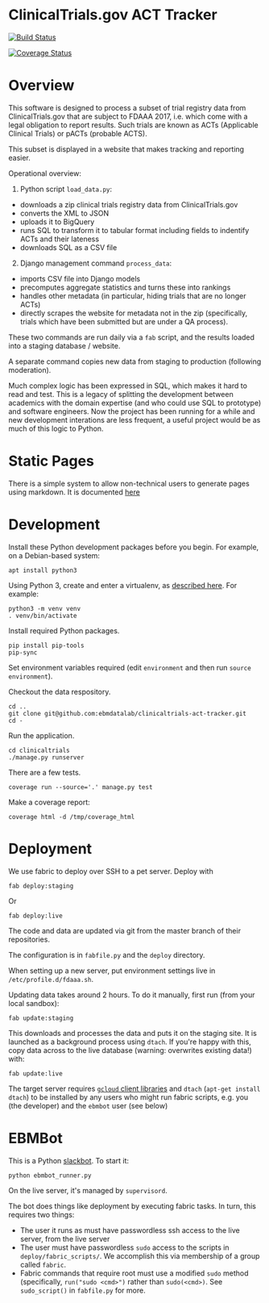 # ClinicalTrials.gov ACT Tracker

[![Build Status](https://travis-ci.org/ebmdatalab/clinicaltrials-act-tracker.svg?branch=master)](https://travis-ci.org/ebmdatalab/clinicaltrials-act-tracker)

[![Coverage Status](https://coveralls.io/repos/github/ebmdatalab/clinicaltrials-act-tracker/badge.svg?branch=master)](https://coveralls.io/github/ebmdatalab/clinicaltrials-act-tracker?branch=master)



Overview
========

This software is designed to process a subset of trial registry data
from ClinicalTrials.gov that are subject to FDAAA 2017, i.e. which
come with a legal obligation to report results.  Such trials are known
as ACTs (Applicable Clinical Trials) or pACTs (probable ACTS).

This subset is displayed in a website that makes tracking and
reporting easier.

Operational overview:

1. Python script `load_data.py`:
 * downloads a zip clinical trials registry data from ClinicalTrials.gov
 * converts the XML to JSON
 * uploads it to BigQuery
 * runs SQL to transform it to tabular format including fields to
   indentify ACTs and their lateness
 * downloads SQL as a CSV file

2. Django management command `process_data`:
  * imports CSV file into Django models
  * precomputes aggregate statistics and turns these into rankings
  * handles other metadata (in particular, hiding trials that are no
    longer ACTs)
  * directly scrapes the website for metadata not in the zip
    (specifically, trials which have been submitted but are under a QA
    process).

These two commands are run daily via a `fab` script, and the results
loaded into a staging database / website.

A separate command copies new data from staging to production
(following moderation).

Much complex logic has been expressed in SQL, which makes it hard to read
and test.  This is a legacy of splitting the development between
academics with the domain expertise (and who could use SQL to
prototype) and software engineers.  Now the project has been running
for a while and new development interations are less frequent, a useful
project would be as much of this logic to Python.

Static Pages
============

There is a simple system to allow non-technical users to generate pages using markdown. It is documented [here](../master/clinicaltrials/frontend/pages/readme.md)

Development
===========

Install these Python development packages before you begin. For
example, on a Debian-based system:

```
apt install python3
```

Using Python 3, create and enter a virtualenv, as [described
here](https://docs.djangoproject.com/en/1.10/intro/contributing/).
For example:

    python3 -m venv venv
    . venv/bin/activate

Install required Python packages.

    pip install pip-tools
    pip-sync

Set environment variables required (edit `environment` and then run `source environment`).


Checkout the data respository.

    cd ..
    git clone git@github.com:ebmdatalab/clinicaltrials-act-tracker.git
    cd -

Run the application.

    cd clinicaltrials
    ./manage.py runserver

There are a few tests.

    coverage run --source='.' manage.py test

Make a coverage report:

    coverage html -d /tmp/coverage_html

Deployment
==========

We use fabric to deploy over SSH to a pet server.  Deploy with

    fab deploy:staging

Or

    fab deploy:live

The code and data are updated via git from the master branch
of their repositories.

The configuration is in `fabfile.py` and the `deploy` directory.

When setting up a new server, put environment settings live in
`/etc/profile.d/fdaaa.sh`.

Updating data takes around 2 hours. To do it manually, first run (from
your local sandbox):

    fab update:staging

This downloads and processes the data and puts it on the staging site.
It is launched as a background process using `dtach`. If you're happy
with this, copy data across to the live database (warning: overwrites
existing data!) with:

    fab update:live

The target server
requires
[`gcloud` client libraries](https://cloud.google.com/storage/docs/gsutil_install#deb) and
`dtach` (`apt-get install dtach`) to be installed by any users who
might run fabric scripts, e.g. you (the developer) and the `ebmbot`
user (see below)


EBMBot
======

This is a Python [slackbot](https://github.com/lins05/slackbot). To start it:

    python ebmbot_runner.py

On the live server, it's managed by `supervisord`.

The bot does things like deployment by executing fabric tasks. In turn, this requires two things:

* The user it runs as must have passwordless ssh access to the live server, from the live server
* The user must have passwordless `sudo` access to the scripts in `deploy/fabric_scripts/`. We accomplish this via membership of a group called `fabric`.
* Fabric commands that require root must use a modified `sudo` method (specifically, `run("sudo <cmd>")` rather than `sudo(<cmd>)`.  See `sudo_script()` in `fabfile.py` for more.
